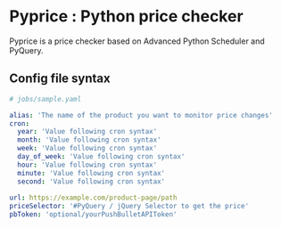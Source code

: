 # Pyprice : Python price checker

Pyprice is a price checker based on Advanced Python Scheduler and PyQuery.

## Config file syntax

```yaml
# jobs/sample.yaml

alias: 'The name of the product you want to monitor price changes'
cron:
  year: 'Value following cron syntax'
  month: 'Value following cron syntax'
  week: 'Value following cron syntax'
  day_of_week: 'Value following cron syntax'
  hour: 'Value following cron syntax'
  minute: 'Value following cron syntax'
  second: 'Value following cron syntax'
  
url: https://example.com/product-page/path
priceSelector: '#PyQuery / jQuery Selector to get the price'
pbToken: 'optional/yourPushBulletAPIToken'
```

